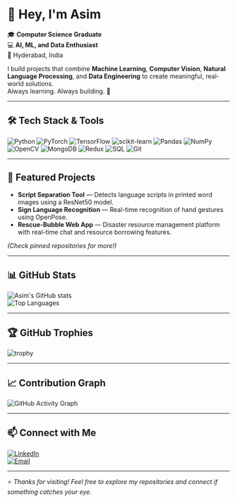 # 👋 Hey, I'm Asim  

🎓 **Computer Science Graduate**  
💻 **AI, ML, and Data Enthusiast**  
📍 Hyderabad, India  

I build projects that combine **Machine Learning**, **Computer Vision**, **Natural Language Processing**, and **Data Engineering** to create meaningful, real-world solutions.  
Always learning. Always building. 🚀

---

## 🛠 Tech Stack & Tools  

![Python](https://img.shields.io/badge/Python-3776AB?style=for-the-badge&logo=python&logoColor=white)
![PyTorch](https://img.shields.io/badge/PyTorch-EE4C2C?style=for-the-badge&logo=pytorch&logoColor=white)
![TensorFlow](https://img.shields.io/badge/TensorFlow-FF6F00?style=for-the-badge&logo=tensorflow&logoColor=white)
![scikit-learn](https://img.shields.io/badge/scikit--learn-F7931E?style=for-the-badge&logo=scikit-learn&logoColor=white)
![Pandas](https://img.shields.io/badge/Pandas-150458?style=for-the-badge&logo=pandas&logoColor=white)
![NumPy](https://img.shields.io/badge/NumPy-013243?style=for-the-badge&logo=numpy&logoColor=white)
![OpenCV](https://img.shields.io/badge/OpenCV-5C3EE8?style=for-the-badge&logo=opencv&logoColor=white)
![MongoDB](https://img.shields.io/badge/MongoDB-47A248?style=for-the-badge&logo=mongodb&logoColor=white)
![Redux](https://img.shields.io/badge/Redux-764ABC?style=for-the-badge&logo=redux&logoColor=white)
![SQL](https://img.shields.io/badge/SQL-003B57?style=for-the-badge&logo=database&logoColor=white)
![Git](https://img.shields.io/badge/Git-F05032?style=for-the-badge&logo=git&logoColor=white)

---

## 📌 Featured Projects  

- **Script Separation Tool** — Detects language scripts in printed word images using a ResNet50 model.  
- **Sign Language Recognition** — Real-time recognition of hand gestures using OpenPose.  
- **Rescue-Bubble Web App** — Disaster resource management platform with real-time chat and resource borrowing features.  

*(Check pinned repositories for more!)*  

---

## 📊 GitHub Stats  

![Asim's GitHub stats](https://github-readme-stats.vercel.app/api?username=MirAsimAli&show_icons=true&theme=radical)  
![Top Languages](https://github-readme-stats.vercel.app/api/top-langs/?username=MirAsimAli&layout=compact&theme=radical)  

---

## 🏆 GitHub Trophies  

![trophy](https://github-profile-trophy.vercel.app/?username=MirAsimAli&theme=onedark&row=1&column=6)

---

## 📈 Contribution Graph  

![GitHub Activity Graph](https://github-readme-activity-graph.vercel.app/graph?username=MirAsimAli&theme=react-dark)

---

## 📫 Connect with Me  
[![LinkedIn](https://img.shields.io/badge/LinkedIn-0077B5?style=for-the-badge&logo=linkedin&logoColor=white)](https://www.linkedin.com/in/mirasimali)  
[![Email](https://img.shields.io/badge/Email-D14836?style=for-the-badge&logo=gmail&logoColor=white)](mailto:mirasimali2003@gmail.com)  

---
⭐ *Thanks for visiting! Feel free to explore my repositories and connect if something catches your eye.*
